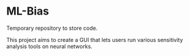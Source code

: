 # ML-Bias

Temporary repository to store code.

This project aims to create a GUI that lets users run various sensitivity analysis tools on neural networks.
